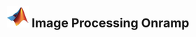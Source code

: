 ---
title: "<img src='/images/mini_mathworks.jpeg' width='50' height='50'> Image Processing Onramp"
excerpt: ""
collection: portfolio
---